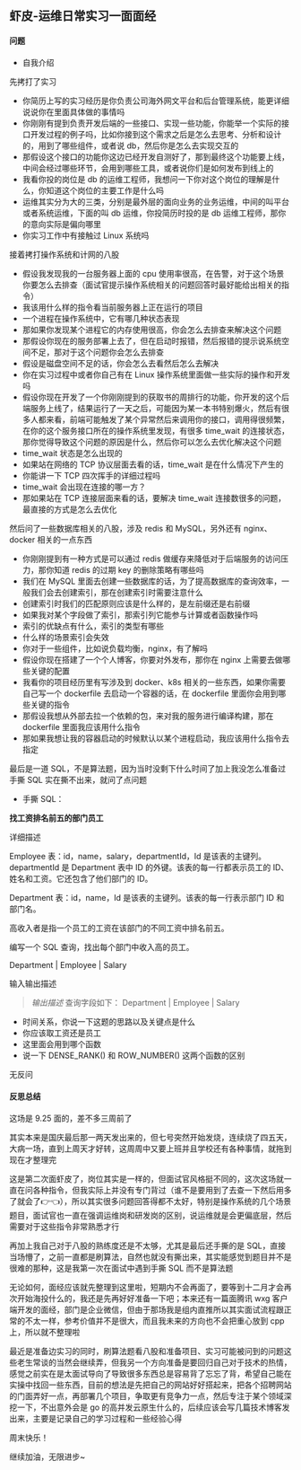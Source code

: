 ## 虾皮-运维日常实习一面面经
#### 问题
* 自我介绍

先拷打了实习
* 你简历上写的实习经历是你负责公司海外网文平台和后台管理系统，能更详细说说你在里面具体做的事情吗
* 你刚刚有提到负责开发后端的一些接口、实现一些功能，你能举一个实际的接口开发过程的例子吗，比如你接到这个需求之后是怎么去思考、分析和设计的，用到了哪些组件，或者说 db，然后你是怎么去实现交互的
* 那假设这个接口的功能你这边已经开发自测好了，那到最终这个功能要上线，中间会经过哪些环节，会用到哪些工具，或者说你们是如何发布到线上的
* 我看你投的岗位是 db 的运维工程师，我想问一下你对这个岗位的理解是什么，你知道这个岗位的主要工作是什么吗
* 运维其实分为大的三类，分别是最外层的面向业务的业务运维，中间的叫平台或者系统运维，下面的叫 db 运维，你投简历时投的是 db 运维工程师，那你的意向实际是偏向哪里
* 你实习工作中有接触过 Linux 系统吗

接着拷打操作系统和计网的八股
* 假设我发现我的一台服务器上面的 cpu 使用率很高，在告警，对于这个场景你要怎么去排查（面试官提示操作系统相关的问题回答时最好能给出相关的指令）
* 我该用什么样的指令看当前服务器上正在运行的项目
* 一个进程在操作系统中，它有哪几种状态表现
* 那如果你发现某个进程它的内存使用很高，你会怎么去排查来解决这个问题
* 那假设你现在的服务部署上去了，但在启动时报错，然后报错的提示说系统空间不足，那对于这个问题你会怎么去排查
* 假设是磁盘空间不足的话，你会怎么去看然后怎么去解决
* 你在实习过程中或者你自己有在 Linux 操作系统里面做一些实际的操作和开发吗
* 假设你现在开发了一个你刚刚提到的获取书的周排行的功能，你开发的这个后端服务上线了，结果运行了一天之后，可能因为某一本书特别爆火，然后有很多人都来看，前端可能触发了某个异常然后来调用你的接口，调用得很频繁，在你的这个服务接口所在的操作系统里发现，有很多 time_wait 的连接状态，那你觉得导致这个问题的原因是什么，然后你可以怎么去优化解决这个问题
* time_wait 状态是怎么出现的
* 如果站在网络的 TCP 协议层面去看的话，time_wait 是在什么情况下产生的
* 你能讲一下 TCP 四次挥手的详细过程吗
* time_wait 会出现在连接的哪一方？
* 那如果站在 TCP 连接层面来看的话，要解决 time_wait 连接数很多的问题，最直接的方式是怎么去优化

然后问了一些数据库相关的八股，涉及 redis 和 MySQL，另外还有 nginx、docker 相关的一点东西
* 你刚刚提到有一种方式是可以通过 redis 做缓存来降低对于后端服务的访问压力，那你知道 redis 的过期 key 的删除策略有哪些吗
* 我们在 MySQL 里面去创建一些数据库的话，为了提高数据库的查询效率，一般我们会去创建索引，那在创建索引时需要注意什么
* 创建索引时我们的匹配原则应该是什么样的，是左前缀还是右前缀
* 如果我对某个字段做了索引，那索引列它能参与计算或者函数操作吗
* 索引的优缺点有什么，索引的类型有哪些
* 什么样的场景索引会失效
* 你对于一些组件，比如说负载均衡，nginx，有了解吗
* 假设你现在搭建了一个个人博客，你要对外发布，那你在 nginx 上需要去做哪些关键的配置
* 我看你的项目经历里有写涉及到 docker、k8s 相关的一些东西，如果你需要自己写一个 dockerfile 去启动一个容器的话，在 dockerfile 里面你会用到哪些关键的指令
* 那假设我想从外部去拉一个依赖的包，来对我的服务进行编译构建，那在 dockerfile 里面我应该用什么指令
* 那如果我想让我的容器启动的时候默认以某个进程启动，我应该用什么指令去指定

最后是一道 SQL，不是算法题，因为当时没剩下什么时间了加上我没怎么准备过手撕 SQL 实在撕不出来，就问了点问题
* 手撕 SQL：

**找工资排名前五的部门员工**

详细描述

Employee 表：id，name，salary，departmentId，Id 是该表的主键列。departmentId 是 Department 表中 ID 的外键。该表的每一行都表示员工的 ID、姓名和工资。它还包含了他们部门的 ID。

Department 表：id，name，Id 是该表的主键列。该表的每一行表示部门 ID 和部门名。

高收入者是指一个员工的工资在该部门的不同工资中排名前五。

编写一个 SQL 查询，找出每个部门中收入高的员工。

Department | Employee | Salary

输入输出描述
> *输出描述*
> 查询字段如下：
> Department | Employee | Salary

* 时间关系，你说一下这题的思路以及关键点是什么
* 你应该取工资还是员工
* 这里面会用到哪个函数
* 说一下 DENSE_RANK() 和 ROW_NUMBER() 这两个函数的区别

无反问

#### 反思总结
这场是 9.25 面的，差不多三周前了

其实本来是国庆最后那一两天发出来的，但七号突然开始发烧，连续烧了四五天，大病一场，直到上周天才好转，这周周中又要上班并且学校还有各种事情，就拖到现在才整理完

这是第二次面虾皮了，岗位其实是一样的，但面试官风格挺不同的，这次这场就一直在问各种指令，但我实际上并没有专门背过（谁不是要用到了去查一下然后用多了就会了👉👈），所以其实很多问题回答得都不太好，特别是操作系统的几个场景题目，面试官也一直在强调运维岗和研发岗的区别，说运维就是会更偏底层，然后需要对于这些指令非常熟悉才行

再加上我自己对于八股的熟练度还是不太够，尤其是最后还手撕的是 SQL，直接当场懵了，之前一直都是刷算法，自然也就没有撕出来，其实能感觉到题目并不是很难的那种，这是我第一次在面试中遇到手撕 SQL 而不是算法题

无论如何，面经应该就先整理到这里啦，短期内不会再面了，要等到十二月才会再次开始海投什么的，我还是先再好好准备一下吧；本来还有一篇面腾讯 wxg 客户端开发的面经，部门是企业微信，但由于那场我是组内直推所以其实面试流程跟正常的不太一样，参考价值并不是很大，而且我未来的方向也不会把重心放到 cpp 上，所以就不整理啦

最近是准备边实习的同时，刷算法题看八股和准备项目、实习可能被问到的问题这些老生常谈的当然会继续弄，但我另一个方向准备是要回归自己对于技术的热情，感觉之前实在是太面试导向了导致很多东西总是容易背了忘忘了背，希望自己能在实操中找回一些东西，目前的想法是先把自己的网站好好搭起来，把各个招聘网站的门面弄好一点，再部署几个项目，争取更有竞争力一点，然后专注于某个领域深挖一下，不出意外会是 go 的高并发云原生什么的，后续应该会写几篇技术博客发出来，主要是记录自己的学习过程和一些经验心得

周末快乐！

继续加油，无限进步~